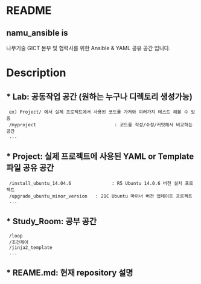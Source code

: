 # README

## namu_ansible is 
나무기술 GICT 본부 및 협력사를 위한 Ansible &amp; YAML 공유 공간 입니다. 

# Description 
## * Lab: 공동작업 공간 (원하는 누구나 디렉토리 생성가능)
     ex) Project/ 에서 실제 프로젝트에서 사용된 코드를 가져와 여러가지 테스트 해볼 수 있음
     /myproject                             : 코드를 작성/수정/커밋해서 비교하는 공간
     ...
     
## * Project: 실제 프로젝트에 사용된 YAML or Template 파일 공유 공간
     /install_ubuntu_14.04.6               : R5 Ubuntu 14.0.6 버전 설치 프로젝트
     /upgrade_ubuntu_minor_version   : 21C Ubuntu 마이너 버전 업데이트 프로젝트
     ...
     
## * Study_Room: 공부 공간 
     /loop
     /조건제어
     /jinja2_template
     ...
     
## * REAME.md: 현재 repository 설명
